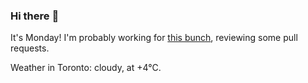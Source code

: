 ### Hi there :wave:

It's Monday! I'm probably working for [this bunch](https://github.com/kohofinancial), reviewing some pull requests.

Weather in Toronto: cloudy, at +4°C.
